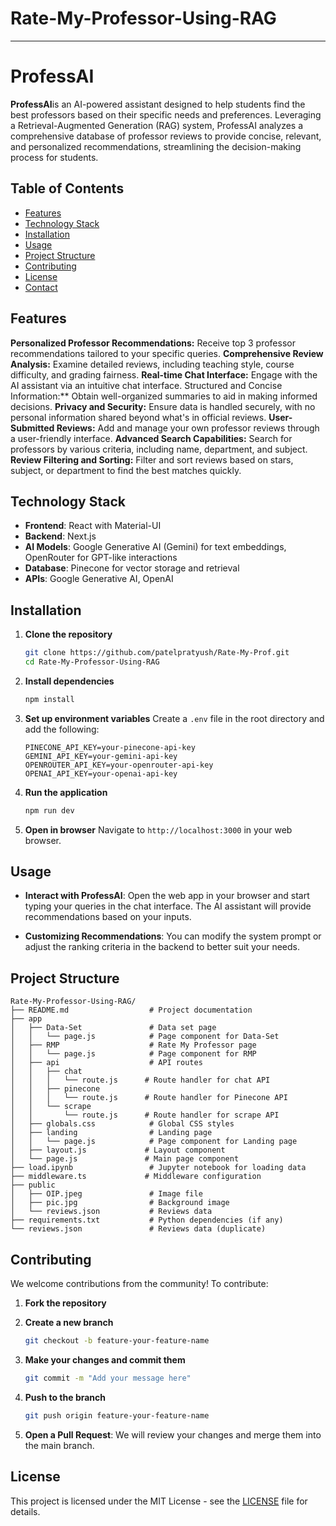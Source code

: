 # Rate-My-Professor-Using-RAG

---

# ProfessAI

**ProfessAI**is an AI-powered assistant designed to help students find the best professors based on their specific needs and preferences. Leveraging a Retrieval-Augmented Generation (RAG) system, ProfessAI analyzes a comprehensive database of professor reviews to provide concise, relevant, and personalized recommendations, streamlining the decision-making process for students.

## Table of Contents

- [Features](#features)
- [Technology Stack](#technology-stack)
- [Installation](#installation)
- [Usage](#usage)
- [Project Structure](#project-structure)
- [Contributing](#contributing)
- [License](#license)
- [Contact](#contact)

## Features

**Personalized Professor Recommendations:** Receive top 3 professor recommendations tailored to your specific queries.
**Comprehensive Review Analysis:** Examine detailed reviews, including teaching style, course difficulty, and grading fairness.
**Real-time Chat Interface:** Engage with the AI assistant via an intuitive chat interface.
Structured and Concise Information:** Obtain well-organized summaries to aid in making informed decisions.
**Privacy and Security:** Ensure data is handled securely, with no personal information shared beyond what's in official reviews.
**User-Submitted Reviews:** Add and manage your own professor reviews through a user-friendly interface.
**Advanced Search Capabilities:** Search for professors by various criteria, including name, department, and subject.
**Review Filtering and Sorting:** Filter and sort reviews based on stars, subject, or department to find the best matches quickly.

## Technology Stack

- **Frontend**: React with Material-UI
- **Backend**: Next.js
- **AI Models**: Google Generative AI (Gemini) for text embeddings, OpenRouter for GPT-like interactions
- **Database**: Pinecone for vector storage and retrieval
- **APIs**: Google Generative AI, OpenAI

## Installation

1. **Clone the repository**

   ```bash
   git clone https://github.com/patelpratyush/Rate-My-Prof.git
   cd Rate-My-Professor-Using-RAG
   ```

2. **Install dependencies**

   ```bash
   npm install
   ```

3. **Set up environment variables**
   Create a `.env` file in the root directory and add the following:

   ```env
   PINECONE_API_KEY=your-pinecone-api-key
   GEMINI_API_KEY=your-gemini-api-key
   OPENROUTER_API_KEY=your-openrouter-api-key
   OPENAI_API_KEY=your-openai-api-key
   ```

4. **Run the application**

   ```bash
   npm run dev
   ```

5. **Open in browser**
   Navigate to `http://localhost:3000` in your web browser.

## Usage

- **Interact with ProfessAI**: Open the web app in your browser and start typing your queries in the chat interface. The AI assistant will provide recommendations based on your inputs.

- **Customizing Recommendations**: You can modify the system prompt or adjust the ranking criteria in the backend to better suit your needs.

## Project Structure

```plaintext
Rate-My-Professor-Using-RAG/
├── README.md                  # Project documentation
├── app
│   ├── Data-Set               # Data set page
│   │   └── page.js            # Page component for Data-Set
│   ├── RMP                    # Rate My Professor page
│   │   └── page.js            # Page component for RMP
│   ├── api                    # API routes
│   │   ├── chat
│   │   │   └── route.js      # Route handler for chat API
│   │   ├── pinecone
│   │   │   └── route.js      # Route handler for Pinecone API
│   │   └── scrape
│   │       └── route.js      # Route handler for scrape API
│   ├── globals.css            # Global CSS styles
│   ├── landing                # Landing page
│   │   └── page.js            # Page component for Landing page
│   ├── layout.js             # Layout component
│   └── page.js               # Main page component
├── load.ipynb                 # Jupyter notebook for loading data
├── middleware.ts             # Middleware configuration
├── public
│   ├── OIP.jpeg               # Image file
│   ├── pic.jpg                # Background image
│   └── reviews.json           # Reviews data
├── requirements.txt           # Python dependencies (if any)
└── reviews.json               # Reviews data (duplicate)
```

## Contributing

We welcome contributions from the community! To contribute:

1. **Fork the repository**
2. **Create a new branch**

   ```bash
   git checkout -b feature-your-feature-name
   ```

3. **Make your changes and commit them**

   ```bash
   git commit -m "Add your message here"
   ```

4. **Push to the branch**

   ```bash
   git push origin feature-your-feature-name
   ```

5. **Open a Pull Request**: We will review your changes and merge them into the main branch.

## License

This project is licensed under the MIT License - see the [LICENSE](LICENSE) file for details.
